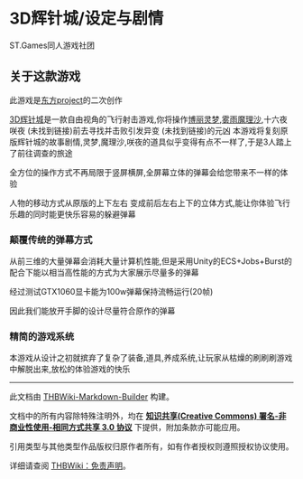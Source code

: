 # 3D辉针城/设定与剧情

<!-- source html: G:\repos\THBWiki-Markdown-Builder\THBWikiMarkdown\Temp\main\9\9a\ns0%3A3D%E8%BE%89%E9%92%88%E5%9F%8E%2F%E8%AE%BE%E5%AE%9A%E4%B8%8E%E5%89%A7%E6%83%85.html -->

ST.Games同人游戏社团

## 关于这款游戏
  
此游戏是[东方project](./东方Project.md)的二次创作  

[3D辉针城](./3D辉针城.md)是一款自由视角的飞行射击游戏,你将操作[博丽灵梦](./博丽灵梦.md),[雾雨魔理沙](./雾雨魔理沙.md),十六夜咲夜 (未找到链接)前去寻找并击败引发异变 (未找到链接)的元凶
本游戏将复刻原版辉针城的故事剧情,灵梦,魔理沙,咲夜的道具似乎变得有点不一样了,于是3人踏上了前往调查的旅途  

全方位的操作方式不再局限于竖屏横屏,全屏幕立体的弹幕会给您带来不一样的体验  

人物的移动方式从原版的上下左右 变成前后左右上下的立体方式,能让你体验飞行乐趣的同时能更快乐容易的躲避弹幕  

  

### 颠覆传统的弹幕方式
  
从前三维的大量弹幕会消耗大量计算机性能,但是采用Unity的ECS+Jobs+Burst的配合下能以相当高性能的方式为大家展示尽量多的弹幕  

经过测试GTX1060显卡能为100w弹幕保持流畅运行(20帧)  

因此我们能放开手脚的设计尽量符合原作的弹幕  

  

### 精简的游戏系统
  
本游戏从设计之初就摈弃了复杂了装备,道具,养成系统,让玩家从枯燥的刷刷刷游戏中解脱出来,放松的体验游戏的快乐
  





---

此文档由 [THBWiki-Markdown-Builder](https://github.com/Delsin-Yu/THBWiki-Markdown-Builder) 构建。

文档中的所有内容除特殊注明外，均在 [**知识共享(Creative Commons) 署名-非商业性使用-相同方式共享 3.0 协议**](https://creativecommons.org/licenses/by-sa/3.0/deed.zh-hans) 下提供，附加条款亦可能应用。

引用类型与其他类型作品版权归原作者所有，如有作者授权则遵照授权协议使用。

详细请查阅 [THBWiki：免责声明](https://thbwiki.cc/THBWiki:%E5%85%8D%E8%B4%A3%E5%A3%B0%E6%98%8E)。

